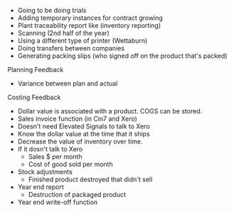 
* Going to be doing trials
* Adding temporary instances for contract growing
* Plant traceability report like (inventory reporting)
* Scanning (2nd half of the year)
* Using a different type of printer (Wettaburn)
* Doing transfers between companies
* Generating packing slips (who signed off on the product that's packed)
 
Planning Feedback
* Variance between plan and actual

Costing Feedback
* Dollar value is associated with a product. COGS can be stored.
* Sales invoice function (in Cin7 and Xero)
* Doesn't need Elevated Signals to talk to Xero
* Know the dollar value at the time that it ships
* Decrease the value of inventory over time.
* If it dosn't talk to Xero
	* Sales $ per month
	* Cost of good sold per month
* Stock adjustments
	* Finished product destroyed that didn't sell
* Year end report
	* Destruction of packaged product
* Year end write-off function